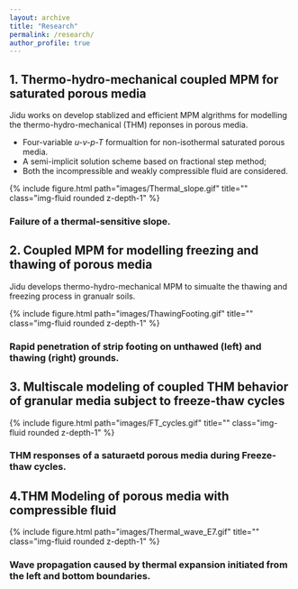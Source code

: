 ```yaml
---
layout: archive
title: "Research"
permalink: /research/
author_profile: true
---
```


## 1. Thermo-hydro-mechanical coupled MPM for saturated porous media

Jidu works on develop stablized and efficient MPM algrithms for modelling the thermo-hydro-mechanical (THM) reponses in porous media.

* Four-variable *u-v-p-T* formualtion for non-isothermal saturated porous media.
* A semi-implicit solution scheme based on fractional step method;
* Both the incompressible and weakly compressible fluid are considered.

<div class="row justify-content-sm-center">
    <div class="col-sm mt-3 mt-md-0" style="max-width: 700px; margin: auto;"> 
        {% include figure.html path="images/Thermal_slope.gif" title="" class="img-fluid rounded z-depth-1" %}
        <div class="caption center">
            <h3> Failure of a thermal-sensitive slope.</h3>
        </div>
    </div>
</div>

## 2. Coupled MPM for modelling freezing and thawing of porous media

Jidu develops thermo-hydro-mechanical MPM to simualte the thawing and freezing process in granualr soils.

<div class="row justify-content-sm-center">
    <div class="col-sm mt-3 mt-md-0" style="max-width: 750px; margin: auto;"> 
        {% include figure.html path="images/ThawingFooting.gif" title="" class="img-fluid rounded z-depth-1" %}
        <div class="caption center">
            <h3> Rapid penetration of strip footing on unthawed (left) and thawing (right) grounds.</h3>
        </div>
    </div>
</div>

## 3. Multiscale modeling of coupled THM behavior of granular media subject to freeze-thaw cycles

<div class="row justify-content-sm-center">
    <div class="col-sm mt-3 mt-md-0" style="max-width: 750px; margin: auto;"> 
        {% include figure.html path="images/FT_cycles.gif" title="" class="img-fluid rounded z-depth-1" %}
        <div class="caption center">
            <h3> THM responses of a saturaetd porous media during Freeze-thaw cycles.</h3>
        </div>
    </div>
</div>

## 4.THM Modeling of porous media with compressible fluid

<div class="row justify-content-sm-center">
    <div class="col-sm mt-3 mt-md-0" style="max-width: 750px; margin: auto;"> 
        {% include figure.html path="images/Thermal_wave_E7.gif" title="" class="img-fluid rounded z-depth-1" %}
        <div class="caption center">
            <h3> Wave propagation caused by thermal expansion initiated from the left and bottom boundaries.</h3>
        </div>
    </div>
</div>

